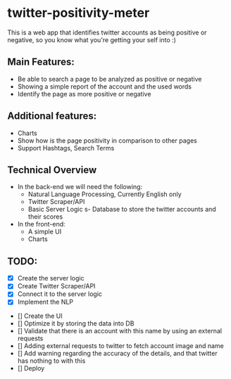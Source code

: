 # twitter-positivity-meter

This is a web app that identifies twitter accounts as being positive or
negative, so you know what you're getting your self into :)

## Main Features:

- Be able to search a page to be analyzed as positive or negative
- Showing a simple report of the account and the used words
- Identify the page as more positive or negative

## Additional features:

- Charts
- Show how is the page positivity in comparison to other pages
- Support Hashtags, Search Terms

## Technical Overview

- In the back-end we will need the following:
  - Natural Language Processing, Currently English only
  - Twitter Scraper/API
  - Basic Server Logic s- Database to store the twitter accounts and their
    scores
- In the front-end:
  - A simple UI
  - Charts

## TODO:

- [x] Create the server logic
- [x] Create Twitter Scraper/API
- [x] Connect it to the server logic
- [x] Implement the NLP
- [] Create the UI
- [] Optimize it by storing the data into DB
- [] Validate that there is an account with this name by using an external
  requests
- [] Adding external requests to twitter to fetch account image and name
- [] Add warning regarding the accuracy of the details, and that twitter has
  nothing to with this
- [] Deploy
